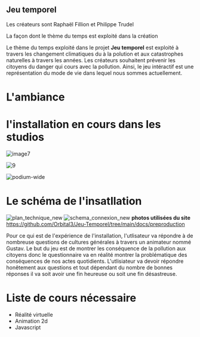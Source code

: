 ## Jeu temporel
Les créateurs sont Raphaël Fillion et Philippe Trudel

La façon dont le thème du temps est exploité dans la création 

Le thème du temps exploité dans le projet **Jeu temporel** est exploité à travers les changement climatiques du à la polution et aux catastrophes naturelles à travers les années. Les créateurs souhaitent prévenir les citoyens du danger qui cours avec la pollution. Ainsi, le jeu intéractif est une représentation du mode de vie dans lequel nous sommes actuellement. 

# L'ambiance

 # l'installation en cours dans les studios 
![image7](https://user-images.githubusercontent.com/89647723/156031826-3fd535ff-5885-4933-ab5d-80344908e679.jpeg)

![9](https://user-images.githubusercontent.com/89647723/156031980-af4c33f9-663a-4f2d-be45-9ca31c183add.jpg)


![podium-wide](https://user-images.githubusercontent.com/89647723/156032166-d4dcd082-5dfe-40cf-8727-c7c24f81b5f0.jpeg)

 # Le schéma de l'insatllation
![plan_technique_new](https://user-images.githubusercontent.com/89647723/156032819-d831b10a-0a98-42f1-9176-258e4c783853.png)
![schema_connexion_new](https://user-images.githubusercontent.com/89647723/156032824-ebc4a3e6-b8c9-4469-a8c3-381738fc530a.png)
**photos utilisées du site** https://github.com/Orbital3/Jeu-Temporel/tree/main/docs/preproduction


Pour ce qui est de l'expérience de l'installation, l'utlisateur va répondre à de nombreuse questions de cultures générales à travers un animateur nommé Gustav. Le but du jeu est de montrer les conséquence de la pollution aux citoyens donc le questionnaire va en réalité montrer la problématique des conséquences de nos actes quotidients. L'utlisiateur va devoir répondre honêtement aux questions et tout dépendant du nombre de bonnes réponses il va soit avoir une fin heureuse ou soit une fin désastreuse.

# Liste de cours nécessaire
- Réalité virtuelle
- Animation 2d
- Javascript
